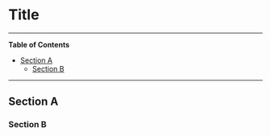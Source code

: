 # Title

<!--TOC-->

______________________________________________________________________

**Table of Contents**

- [Section A](#section-a)
  - [Section B](#section-b)

______________________________________________________________________

<!--TOC-->

## Section A

### Section B

<!--TOC-->
<!--TOC-->
